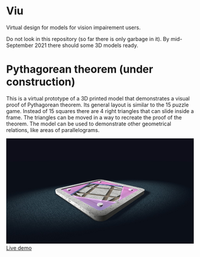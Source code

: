 # Viu
Virtual design for models for vision impairement users.

Do not look in this repository (so far there is only
garbage in it). By mid-September 2021 there should some
3D models ready.

# Pythagorean theorem (under construction)

This is a virtual prototype of a 3D printed model that demonstrates
a visual proof of Pythagorean theorem. Its general layout is similar
to the 15 puzzle game. Instead of 15 squares there are 4 right
triangles that can slide inside a frame. The triangles can be moved
in a way to recreate the proof of the theorem. The model can be used
to demonstrate other geometrical relations, like areas of parallelograms.

[<img src="model-pytha/snapshot1.jpg">](https://boytchev.github.io/viu/model-pytha/model-pytha.html)
[Live demo](https://boytchev.github.io/viu/model-pytha/model-pytha.html)